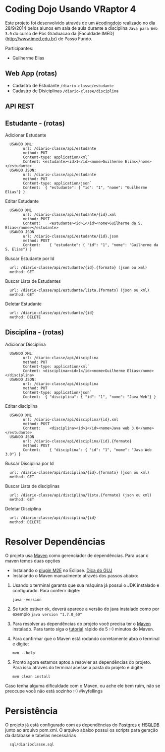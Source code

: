 Coding Dojo Usando VRaptor 4
============================

Este projeto foi desenvolvido através de um [#codingdojo](http://pt.wikipedia.org/wiki/Coding_Dojo) realizado no dia 28/9/2014 pelos alunos em sala de aula durante a disciplina `Java para Web 3.0` do curso de Pos Graduacao da [Faculdade IMED] (http://www.imed.edu.br) de Passo Fundo.

Participantes:
* Guilherme Elias


Web App (rotas)
-------
* Cadastro de Estudante `/diario-classe/estudante`
* Cadastro de Disiciplinas `/diario-classe/disciplina`

API REST
--------

Estudante - (rotas)
--------
Adicionar Estudante

      USANDO XML:
            url: /diario-classe/api/estudante
            method: PUT
            Content-type: application/xml`
            Content: <estudante><id>1</id><nome>Guilherme Elias</nome></estudante>
      USANDO JSON:
            url: /diario-classe/api/estudante
            method: PUT
            Content-type: application/json`
            Content:  { "estudante": { "id": "1", "nome": "Guilherme Elias"} }

Editar Estudante

      USANDO XML
            url: /diario-classe/api/estudante/{id}.xml
            method: POST
            Content:    <estudante><id>1</id><nome>Guilherme da S. Elias</nome></estudante>
      USANDO JSON
            url: /diario-classe/api/estudante/{id}.json
            method: POST
            Content:    { "estudante": { "id": "1", "nome": "Guilherme da S. Elias"} }

Buscar Estudante por Id

      url: /diario-classe/api/estudante/{id}.{formato} (json ou xml)
      method: GET
      
Buscar Lista de Estudantes

      url: /diario-classe/api/estudante/lista.{formato} (json ou xml)
      method: GET

Deletar Estudante

      url: /diario-classe/api/estudante/{id}
      method: DELETE

Disciplina - (rotas)
--------
Adicionar Disciplina

      USANDO XML:
            url: /diario-classe/api/disciplina
            method: PUT
            Content-type: application/xml`
            Content: <disciplina><id>1</id><nome>Guilherme Elias</nome></disciplina>
      USANDO JSON:
            url: /diario-classe/api/disciplina
            method: PUT
            Content-type: application/json`
            Content:  { "disciplina": { "id": "1", "nome": "Java Web"} }

Editar disciplina

      USANDO XML
            url: /diario-classe/api/disciplina/{id}.xml
            method: POST
            Content:    <disciplina><id>1</id><nome>Java web 3.0</nome></estudante>
      USANDO JSON
            url: /diario-classe/api/disciplina/{id}.{formato}
            method: POST
            Content:    { "disciplina": { "id": "1", "nome": "Java Web 3.0"} }

Buscar Disciplina por Id

      url: /diario-classe/api/disciplina/{id}.{formato} (json ou xml)
      method: GET
      
Buscar Lista de disciplinas

      url: /diario-classe/api/disciplina/lista.{formato} (json ou xml)
      method: GET

Deletar Disciplina

      url: /diario-classe/api/disciplina/{id}
      method: DELETE


Resolver Dependências
=====================

O projeto usa [Maven]() como gerenciador de dependências. Para usar o maven temos duas opções

*    Instalando o [plugin M2E](http://marketplace.eclipse.org/category/free-tagging/m2e) no Eclipse. [Dica do GUJ](http://www.guj.com.br/java/263906-resolvido-instalar-o-maven-eclipse-plugin) 
*   Instalando o Maven manualmente através dos passos abaixo:

1.    Usando o terminal garanta que sua máquina já possui o JDK instalado e configurado. Para conferir digite:
      
      `java -version`

2.    Se tudo estiver ok, deverá aparece a versão do java instalado como por exemplo `java version "1.7.0_60"`
3.    Para resolver as dependências do projeto você precisa ter o [Maven](http://maven.apache.org/guides/getting-started/maven-in-five-minutes.html) instalado. Para tanto siga o [tutorial](http://maven.apache.org/guides/getting-started/maven-in-five-minutes.html) rápido de 5 :-) minutos do Maven.
4.    Para confirmar que o Maven está rodando corretamente abra o terminal e digite:
      
      `mvn --help`
5.    Pronto agora estamos aptos a resovler as dependências do projeto. Para isso através do terminal acesse a pasta do projeto e digite:
      
      `mvn clean install`

Caso tenha alguma dificuldade com o Maven, ou ache ele bem ruim, não se preocupe você não está sozinho :-) #ivyfellings
      

Persistência
============

O projeto já está configurado com as dependências do [Postgres](http://www.postgresql.org/) e [HSQLDB](http://hsqldb.org/) junto ao arquivo pom.xml. O arquivo abaixo possui os scripts para geração da database e tabelas necessárias

      sql/diarioclasse.sql
